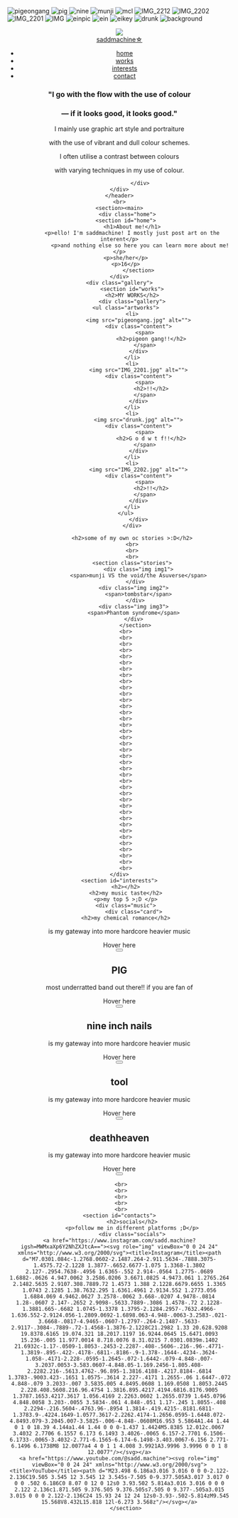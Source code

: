 ![pigeongang](https://github.com/user-attachments/assets/694be0cf-aa3a-4a36-ac97-89947ec2d887)
![pig](https://github.com/user-attachments/assets/43813c17-5368-4bbd-b86d-25d72d28caf6)
![nine](https://github.com/user-attachments/assets/96ad7e38-9c29-466f-a247-fb4bfb87c37f)
![munji](https://github.com/user-attachments/assets/6b8cf749-7511-4662-9f5c-238a98c235a4)
![mcl](https://github.com/user-attachments/assets/65b21d07-f012-42a0-a6b7-1f5a90250e76)
![IMG_2212](https://github.com/user-attachments/assets/7023387d-f6e2-4f6b-922e-2094527260ab)
![IMG_2202](https://github.com/user-attachments/assets/2fadc2d6-2632-44db-aef4-7510634044c9)
![IMG_2201](https://github.com/user-attachments/assets/88e14600-5021-43d8-adfc-12a9bc547e0c)
![IMG](https://github.com/user-attachments/assets/df5b13a4-cd12-4f22-aa82-802fb6ca2e5d)
![einpic](https://github.com/user-attachments/assets/c4908df6-18a0-4b67-a394-c0a6a2fbb02f)
![ein](https://github.com/user-attachments/assets/818e6363-fd04-42d4-b0d5-fd873a898f40)
![eikey](https://github.com/user-attachments/assets/68779256-f1b8-46cc-aab1-2a39298205fd)
![drunk](https://github.com/user-attachments/assets/d5203a06-0eff-48a3-b2db-2ae29a8a5454)
![background](https://github.com/user-attachments/assets/efe7c566-5342-44de-ac0c-a08cb2f603d9)

<!DOCTYPE html>
<head>
    <meta charset="UTF=8">
        <meta http-equiv="X-UA-Compatible" content="IE=edge">
        <meta nanme="viewpoint" content="width=device, initial-scale=1">
        <title>nagvigation bar</title>
        <link rel="stylessheet" href="style.css">
</head>
<body>
    <header>
        <div class="container">
           <div class="profilepic">
            <img src="ein.jpg">
          <nav class="navbar">
         <div class="navdiv">
         <div class="logo"><a href="#">saddmachine☆</a></div>
          <ul>
                <li><a href="#home">home</a></li>
                <li><a href="#works">works</a></li>
                <li><a href="#interests">interests</a></li>
                <li><a href="#contacts">contact</a></li>
           </ul>
          </nav>
        </div>
   <div class="yap">
    <h3>"I go with the flow with the use of colour</h3>
        <h3>— if it looks good, it looks good."</h3>
                    <p>I mainly use graphic art style and portraiture</p>
                    <p> with the use of vibrant and dull colour schemes.</p>
                        <p> I often utilise a contrast between colours</p>
                        <p> with varying techniques in my use of colour.</p>
                       
                 </div>
    </div>
    </header>
    <br>
    <section><main>
         <div class="home">
        <section id="home">
            <h1>About me!</h1>
            <p>ello! I'm saddmachine! I mostly just post art on the interent</p>
                 <p>and nothing else so here you can learn more about me!</p>
        <p>she/her</p>
        <p>16</p>
                </section>
    </div>
    <div class="gallery">
            <section id="works">
            <h2>MY WORKS</h2>
            <div class="gallery">
        <ul class="artworks">
            <li>
                <img src="pigeongang.jpg" alt="">
                <div class="content">
                    <span>
                        <h2>pigeon gang!!</h2>
                    </span>
                </div>
            </li>
            <li>
                <img src="IMG_2201.jpg" alt="">
                <div class="content">
                    <span>
                        <h2>!!</h2>
                    </span>
                </div>
            </li>
            <li>
                <img src="drunk.jpg" alt="">
                <div class="content">
                    <span>
                        <h2>G o d w t f!!</h2>
                    </span>
                </div>
            </li>
            <li>
                <img src="IMG_2202.jpg" alt="">
                <div class="content">
                    <span>
                        <h2>!!</h2>
                    </span>
                </div>
            </li>
        </ul>
                </div>
            </div>
            
            <h2>some of my own oc stories >:D</h2>
            <br>
            <br>
            <br>
            <section class="stories">
                <div class="img img1">
                <span>munji VS the void/the Asuverse</span>
              </div>
             <div class="img img2">
                <span>tombstar</span>
              </div>
             <div class="img img3">
             <span>Phantom syndrome</span>
             </div>
              </section>
        <br>
        <br>
        <br>
        <br>
        <br>
        <br>
        <br>
        <br>
        <br>
        <br>
        <br>
        <br>
        <br>
        <br>
        <br>
        <br>
        <br>
        <br>
        <br>
        <br>
        <br>
        <br>
        <br>
        <br>
        <br>
        <br>
        <br>
        <br>
        <br>
        <br>
        <br>
        <br>
        <br>
        <br>
        <br>
        <br>
        <br>
        <br>
        <br>
    </div>
    <section id="interests">
        <h2></h2>
        <h2>my music taste</h2>
        <p>my top 5 >;D </p>
        <div class="music">
             <div class="card">
        <h2>my chemical romance</h2>
<p>is my gateway into more hardcore heavier music </p>
<span>Hover here</span>
<div cLass="pic"></div>
<button></button>
    </div>
<div class="card card2">
    <h2>PIG</h2>
<p>most underratted band out there!! if you are fan of </p>
<span>Hover here</span>
<div cLass="pic"></div>
<button></button>
</div>

<div class="card card3">
    <h2>nine inch nails</h2>
<p>is my gateway into more hardcore heavier music </p>
<span>Hover here</span>
<div cLass="pic"></div>
<button></button>
</div>
<div class="card card4">
    <h2>tool</h2>
<p>is my gateway into more hardcore heavier music </p>
<span>Hover here</span>
<div cLass="pic"></div>
<button></button>
</div>
<div class="card card5">
    <h2>deathheaven</h2>
<p>is my gateway into more hardcore heavier music </p>
<span>Hover here</span>
<div cLass="pic"></div>
<button></button>
        </div>
     </section>


     <br>
     <br>
     <br>
     <br>
     <br>
    <section id="contacts">
            <h2>socials</h2>
            <p>follow me in different platforms ;D</p>
            <div class="socials">
    <a href="https://www.instagram.com/sadd.machine?igsh=MWMxaXp6Y2NhZXJtcA=="><svg role="img" viewBox="0 0 24 24" xmlns="http://www.w3.org/2000/svg"><title>Instagram</title><path d="M7.0301.084c-1.2768.0602-2.1487.264-2.911.5634-.7888.3075-1.4575.72-2.1228 1.3877-.6652.6677-1.075 1.3368-1.3802 2.127-.2954.7638-.4956 1.6365-.552 2.914-.0564 1.2775-.0689 1.6882-.0626 4.947.0062 3.2586.0206 3.6671.0825 4.9473.061 1.2765.264 2.1482.5635 2.9107.308.7889.72 1.4573 1.388 2.1228.6679.6655 1.3365 1.0743 2.1285 1.38.7632.295 1.6361.4961 2.9134.552 1.2773.056 1.6884.069 4.9462.0627 3.2578-.0062 3.668-.0207 4.9478-.0814 1.28-.0607 2.147-.2652 2.9098-.5633.7889-.3086 1.4578-.72 2.1228-1.3881.665-.6682 1.0745-1.3378 1.3795-2.1284.2957-.7632.4966-1.636.552-2.9124.056-1.2809.0692-1.6898.063-4.948-.0063-3.2583-.021-3.6668-.0817-4.9465-.0607-1.2797-.264-2.1487-.5633-2.9117-.3084-.7889-.72-1.4568-1.3876-2.1228C21.2982 1.33 20.628.9208 19.8378.6165 19.074.321 18.2017.1197 16.9244.0645 15.6471.0093 15.236-.005 11.977.0014 8.718.0076 8.31.0215 7.0301.0839m.1402 21.6932c-1.17-.0509-1.8053-.2453-2.2287-.408-.5606-.216-.96-.4771-1.3819-.895-.422-.4178-.6811-.8186-.9-1.378-.1644-.4234-.3624-1.058-.4171-2.228-.0595-1.2645-.072-1.6442-.079-4.848-.007-3.2037.0053-3.583.0607-4.848.05-1.169.2456-1.805.408-2.2282.216-.5613.4762-.96.895-1.3816.4188-.4217.8184-.6814 1.3783-.9003.423-.1651 1.0575-.3614 2.227-.4171 1.2655-.06 1.6447-.072 4.848-.079 3.2033-.007 3.5835.005 4.8495.0608 1.169.0508 1.8053.2445 2.228.408.5608.216.96.4754 1.3816.895.4217.4194.6816.8176.9005 1.3787.1653.4217.3617 1.056.4169 2.2263.0602 1.2655.0739 1.645.0796 4.848.0058 3.203-.0055 3.5834-.061 4.848-.051 1.17-.245 1.8055-.408 2.2294-.216.5604-.4763.96-.8954 1.3814-.419.4215-.8181.6811-1.3783.9-.4224.1649-1.0577.3617-2.2262.4174-1.2656.0595-1.6448.072-4.8493.079-3.2045.007-3.5825-.006-4.848-.0608M16.953 5.5864A1.44 1.44 0 1 0 18.39 4.144a1.44 1.44 0 0 0-1.437 1.4424M5.8385 12.012c.0067 3.4032 2.7706 6.1557 6.173 6.1493 3.4026-.0065 6.157-2.7701 6.1506-6.1733-.0065-3.4032-2.771-6.1565-6.174-6.1498-3.403.0067-6.156 2.771-6.1496 6.1738M8 12.0077a4 4 0 1 1 4.008 3.9921A3.9996 3.9996 0 0 1 8 12.0077"/></svg></a>
    <a href="https://www.youtube.com/@sadd.machine"><svg role="img" viewBox="0 0 24 24" xmlns="http://www.w3.org/2000/svg"><title>YouTube</title><path d="M23.498 6.186a3.016 3.016 0 0 0-2.122-2.136C19.505 3.545 12 3.545 12 3.545s-7.505 0-9.377.505A3.017 3.017 0 0 0 .502 6.186C0 8.07 0 12 0 12s0 3.93.502 5.814a3.016 3.016 0 0 0 2.122 2.136c1.871.505 9.376.505 9.376.505s7.505 0 9.377-.505a3.015 3.015 0 0 0 2.122-2.136C24 15.93 24 12 24 12s0-3.93-.502-5.814zM9.545 15.568V8.432L15.818 12l-6.273 3.568z"/></svg></a>
        </section>
 </div>
    </main>
    </div>
    </main>
    </section>
</body>
</html>
